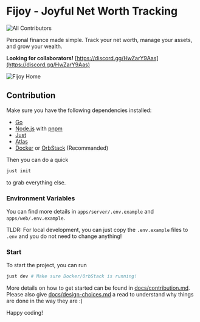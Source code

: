# Fijoy - Joyful Net Worth Tracking

<!-- ALL-CONTRIBUTORS-BADGE:START - Do not remove or modify this section -->

![All Contributors](https://img.shields.io/github/all-contributors/fijoyapp/fijoy?style=for-the-badge&color=yellow)

<!-- ALL-CONTRIBUTORS-BADGE:END -->

Personal finance made simple.
Track your net worth, manage your assets, and grow your wealth.

**Looking for collaborators!** [https://discord.gg/HwZarY9Aas](https://discord.gg/HwZarY9Aas)

![Fijoy Home](./assets/readme.png)

## Contribution

Make sure you have the following dependencies installed:

- [Go](https://go.dev/doc/install)
- [Node.js](https://nodejs.org/en/download) with [pnpm](https://pnpm.io/installation)
- [Just](https://github.com/casey/just)
- [Atlas](https://atlasgo.io/docs)
- [Docker](https://docs.docker.com/get-started/get-docker/) or [OrbStack](https://orbstack.dev/)
  (Recommanded)

Then you can do a quick

```bash
just init
```

to grab everything else.

### Environment Variables

You can find more details in `apps/server/.env.example` and
`apps/web/.env.example`.

TLDR: For local development, you can just copy the `.env.example` files to `.env`
and you do not need to change anything!

### Start

To start the project, you can run

```bash
just dev # Make sure Docker/OrbStack is running!
```

More details on how to get started can be found in [docs/contribution.md](docs/contribution.md).
Please also give [docs/design-choices.md](docs/design-choices.md) a read to understand
why things are done in the way they are :)

Happy coding!
